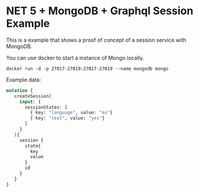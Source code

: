 # NET 5 + MongoDB + Graphql Session Example
This is a example that shows a proof of concept of a session service with MongoDB.

You can use docker to start a instance of Mongo locally.
```
docker run -d -p 27017-27019:27017-27019 --name mongodb mongo
```

Example data: 
```graphql
mutation {
   createSession(
     input: {
       sessionStates: [
         { key: "language", value: "es"}
         { key: "test", value: "yes"}
       ]
     }
   ){
     session {
       state{
         key
         value
       }
       id
     }
   }
}
```